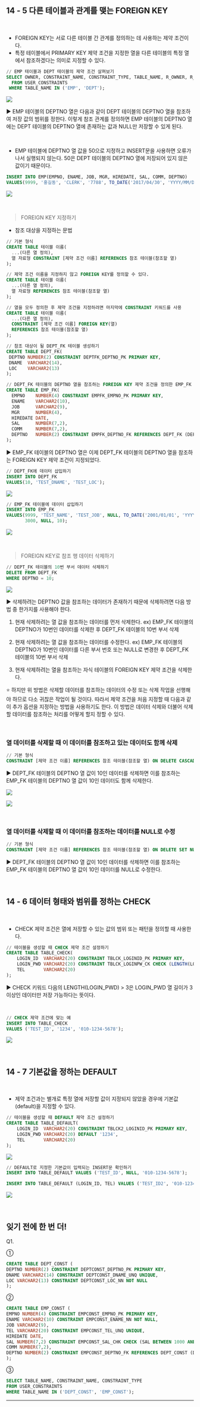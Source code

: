 ## 14 - 5 다른 테이블과 관계를 맺는 FOREIGN KEY 
<br/>

- FOREIGN KEY는 서로 다른 테이블 간 관계를 정의하는 데 사용하는 제약 조건이다.
- 특정 테이블에서 PRIMARY KEY 제약 조건을 지정한 열을 다른 테이블의 특정 열에서 참조하겠다는 의미로 지정할 수 있다.

```sql
// EMP 테이블과 DEPT 테이블의 제약 조건 살펴보기
SELECT OWNER, CONSTRAINT_NAME, CONSTRAINT_TYPE, TABLE_NAME, R_OWNER, R_CONSTRAINT_NAME
  FROM USER_CONSTRAINTS
 WHERE TABLE_NAME IN ('EMP', 'DEPT');
``` 

![](https://velog.velcdn.com/images/bebeco/post/c0301b6a-eab8-4840-9435-69d48d8ee55e/image.png)

▶︎ EMP 테이블의 DEPTNO 열은 다음과 같이 DEPT 테이블의 DEPTNO 열을 참조하여 저장 값의 범위를 정한다. 이렇게 참조 관계를 정의하면 EMP 테이블의 DEPTNO 열에는 DEPT 테이블의 DEPTNO 열에 존재하는 값과 NULL만 저장할 수 있게 된다.

<br/>

- EMP 테이블에 DEPTNO 열 값을 50으로 지정하고 INSERT문을 사용하면 오류가 나서 실행되지 않는다. 50은 DEPT 테이블의 DEPTNO 열에 저장되어 있지 않은 값이기 때문이다.

```sql
INSERT INTO EMP(EMPNO, ENAME, JOB, MGR, HIREDATE, SAL, COMM, DEPTNO)
VALUES(9999, '홍길동', 'CLERK', '7788', TO_DATE('2017/04/30', 'YYYY/MM/DD'), 1200, NULL, 50);
```

![](https://velog.velcdn.com/images/bebeco/post/94766cf7-da03-477c-96d4-efc828d39fef/image.png)

<br/>

> FOREIGN KEY 지정하기

- 참조 대상을 지정하는 문법

```sql
// 기본 형식
CREATE TABLE 테이블 이름(
  ...(다른 열 정의),
  열 자료형 CONSTRAINT [제약 조건 이름] REFERENCES 참조 테이블(참조할 열)
);
```

```sql
// 제약 조건 이름을 지정하지 않고 FOREIGN KEY를 정의할 수 있다.
CREATE TABLE 테이블 이름(
  ...(다른 열 정의),
  열 자료형 REFERENCES 참조 테이블(참조할 열)
);
```

```sql
// 열을 모두 정의한 후 제약 조건을 지정하려면 마지막에 CONSTRAINT 키워드를 사용
CREATE TABLE 테이블 이름(
  ...(다른 열 정의),
  CONSTRAINT [제약 조건 이름] FOREIGN KEY(열)
  REFERENCES 참조 테이블(참조할 열)
);
```

```sql
// 참조 대상이 될 DEPT_FK 테이블 생성하기
CREATE TABLE DEPT_FK(
 DEPTNO NUMBER(2) CONSTRAINT DEPTFK_DEPTNO_PK PRIMARY KEY,
 DNAME  VARCHAR2(14),
 LOC    VARCHAR2(13)
); 
```

```sql
// DEPT_FK 테이블의 DEPTNO 열을 참조하는 FOREIGN KEY 제약 조건을 정의한 EMP_FK 테이블 생성하기
CREATE TABLE EMP_FK(
  EMPNO    NUMBER(4) CONSTRAINT EMPFK_EMPNO_PK PRIMARY KEY,
  ENAME    VARCHAR2(10),
  JOB      VARCHAR2(9),
  MGR      NUMBER(4),
  HIREDATE DATE,
  SAL      NUMBER(7,2),
  COMM     NUMBER(7,2),
  DEPTNO   NUMBER(2) CONSTRAINT EMPFK_DEPTNO_FK REFERENCES DEPT_FK (DEPTNO)
);
```

▶︎ EMP_FK 테이블의 DEPTNO 열은 이제 DEPT_FK 테이블의 DEPTNO 열을 참조하는 FOREIGN KEY 제약 조건이 지정되었다.

```sql
// DEPT_FK에 데이터 삽입하기
INSERT INTO DEPT_FK
VALUES(10, 'TEST_DNAME', 'TEST_LOC');
```

![](https://velog.velcdn.com/images/bebeco/post/21f124a0-d525-45c0-8d74-524b1b77b64e/image.png)

```sql
// EMP_FK 테이블에 데이터 삽입하기
INSERT INTO EMP_FK
VALUES(9999, 'TEST_NAME', 'TEST_JOB', NULL, TO_DATE('2001/01/01', 'YYYY/MM/DD'),
       3000, NULL, 10);
```

![](https://velog.velcdn.com/images/bebeco/post/00ac7e30-d36e-453f-b45e-5e738d0d00dd/image.png)


<br/>

> FOREIGN KEY로 참조 행 데이터 삭제하기


```sql
// DEPT_FK 테이블의 10번 부서 데이터 삭제하기
DELETE FROM DEPT_FK
WHERE DEPTNO = 10;
```

![](https://velog.velcdn.com/images/bebeco/post/df0d08d5-0426-43ed-b185-e90383faf4dd/image.png)

▶︎ 삭제하려는 DEPTNO 값을 참조하는 데이터가 존재하기 때문에 삭제하려면 다음 방법 중 한가지를 사용해야 한다.

1. 현재 삭제하려는 열 값을 참조하는 데이터를 먼저 삭제한다.
   ex) EMP_FK 테이블의 DEPTNO가 10번인 데이터를 삭제한 후 DEPT_FK 테이블의 10번 부서 삭제

2. 현재 삭제하려는 열 값을 참조하는 데이터를 수정한다.
   ex) EMP_FK 테이블의 DEPTNO가 10번인 데이터를 다른 부서 번호 또는 NULL로 변경한 후 DEPT_FK 테이블의 10번 부서 삭제
   
3. 현재 삭제하려는 열을 참조하는 자식 테이블의 FOREIGN KEY 제약 조건을 삭제한다.

⭐ 하지만 위 방법은 삭제할 데이터를 참조하는 데이터의 수정 또는 삭제 작업을 선행해야 하므로 다소 귀찮은 작업이 될 것이다.
따라서 제약 조건을 처음 지정할 때 다음과 같이 추가 옵션을 지정하는 방법을 사용하기도 한다. 이 방법은 데이터 삭제와 더불어 삭제할 데이터를 참조하는 처리를 어떻게 할지 정할 수 있다.

<br/>

### 열 데이터를 삭제할 때 이 데이터를 참조하고 있는 데이터도 함께 삭제

```sql
// 기본 형식
CONSTRAINT [제약 조건 이름] REFERENCES 참조 테이블(참조할 열) ON DELETE CASCADE
```

▶︎ DEPT_FK 테이블의 DEPTNO 열 값이 10인 데이터를 삭제하면 이를 참조하는 EMP_FK 테이블의 DEPTNO 열 값이 10인 데이터도 함께 삭제한다.

![](https://velog.velcdn.com/images/bebeco/post/3a3fcce5-791d-4f66-89ff-2503c3efaee2/image.png)

![](https://velog.velcdn.com/images/bebeco/post/4ac0065e-e69e-4202-ac8f-8b067d7cb69a/image.png)

<br/>

### 열 데이터를 삭제할 때 이 데이터를 참조하는 데이터를 NULL로 수정

```sql
// 기본 형식
CONSTRAINT [제약 조건 이름] REFERENCES 참조 테이블(참조할 열) ON DELETE SET NULL
```

▶︎ DEPT_FK 테이블의 DEPTNO 열 값이 10인 데이터를 삭제하면 이를 참조하는 EMP_FK 테이블의 DEPTNO 열 값이 10인 데이터를 NULL로 수정한다.

<br/>

## 14 - 6 데이터 형태와 범위를 정하는 CHECK

<br/>

- CHECK 제약 조건은 열에 저장할 수 있는 값의 범위 또는 패턴을 정의할 때 사용한다.

```sql
// 테이블을 생성할 때 CHECK 제약 조건 설정하기
CREATE TABLE TABLE_CHECK(
    LOGIN_ID  VARCHAR2(20) CONSTRAINT TBLCK_LOGINID_PK PRIMARY KEY,
    LOGIN_PWD VARCHAR2(20) CONSTRAINT TBLCK_LOGINPW_CK CHECK (LENGTH(LOGIN_PWD) > 3),
    TEL       VARCHAR2(20)
);

```

▶︎ CHECK 키워드 다음의 LENGTH(LOGIN_PWD) > 3은 LOGIN_PWD 열 길이가 3이상인 데이터만 저장 가능하다는 뜻이다. 

<br/>

```sql
// CHECK 제약 조건에 맞는 예
INSERT INTO TABLE_CHECK
VALUES ('TEST_ID', '1234', '010-1234-5678');
```

![](https://velog.velcdn.com/images/bebeco/post/c8e23188-fcaf-4f5e-9660-15e16acdc809/image.png)

<br/>

## 14 - 7 기본값을 정하는 DEFAULT

<br/>

- 제약 조건과는 별개로 특정 열에 저장할 값이 지정되지 않았을 경우에 기본값(default)을 지정할 수 있다.

```sql
// 테이블을 생성할 때 DEFAULT 제약 조건 설정하기
CREATE TABLE TABLE_DEFAULT(
    LOGIN_ID  VARCHAR2(20) CONSTRAINT TBLCK2_LOGINID_PK PRIMARY KEY,
    LOGIN_PWD VARCHAR2(20) DEFAULT '1234',
    TEL       VARCHAR2(20)
);
```

![](https://velog.velcdn.com/images/bebeco/post/f6ac7457-32d9-422a-9f1b-a1b51560a11c/image.png)

```sql
// DEFAULT로 지정한 기본값이 입력되는 INSERT문 확인하기
INSERT INTO TABLE_DEFAULT VALUES ('TEST_ID', NULL, '010-1234-5678');

INSERT INTO TABLE_DEFAULT (LOGIN_ID, TEL) VALUES ('TEST_ID2', '010-1234-5678');
```

![](https://velog.velcdn.com/images/bebeco/post/50641759-9cd4-43d9-9873-fef8fb68bc1d/image.png)


<br/>

## 잊기 전에 한 번 더!

Q1.

①
```sql
CREATE TABLE DEPT_CONST (
DEPTNO NUMBER(2) CONSTRAINT DEPTCONST_DEPTNO_PK PRIMARY KEY,
DNAME VARCHAR2(14) CONSTRAINT DEPTCONST_DNAME_UNQ UNIQUE,
LOC VARCHAR2(13) CONSTRAINT DEPTCONST_LOC_NN NOT NULL
);
```

②
```sql
CREATE TABLE EMP_CONST (
EMPNO NUMBER(4) CONSTRAINT EMPCONST_EMPNO_PK PRIMARY KEY,
ENAME VARCHAR2(10) CONSTRAINT EMPCONST_ENAME_NN NOT NULL,
JOB VARCHAR2(9),
TEL VARCHAR2(20) CONSTRAINT EMPCONST_TEL_UNQ UNIQUE,
HIREDATE DATE,
SAL NUMBER(7,2) CONSTRAINT EMPCONST_SAL_CHK CHECK (SAL BETWEEN 1000 AND 9999),
COMM NUMBER(7,2),
DEPTNO NUMBER(2) CONSTRAINT EMPCONST_DEPTNO_FK REFERENCES DEPT_CONST (DEPTNO)
);
```

③
```sql
SELECT TABLE_NAME, CONSTRAINT_NAME, CONSTRAINT_TYPE
FROM USER_CONSTRAINTS
WHERE TABLE_NAME IN ('DEPT_CONST', 'EMP_CONST');
```

---
